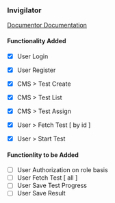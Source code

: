### Invigilator

[Documentor Documentation](https://documenter.getpostman.com/view/5108070/T1LV94T7)

#### Functionality Added

- [x] User Login
- [x] User Register
- [x] CMS > Test Create
- [x] CMS > Test List
- [x] CMS > Test Assign
- [x] User > Fetch Test [ by id ]
- [x] User > Start Test


#### Functionlity to be Added

- [ ] User Authorization on role basis
- [ ] User Fetch Test [ all ]
- [ ] User Save Test Progress
- [ ] User Save Result
